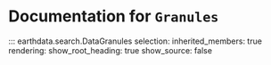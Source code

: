 # Documentation for `Granules`

::: earthdata.search.DataGranules
    selection:
      inherited_members: true
    rendering:
      show_root_heading: true
      show_source: false


